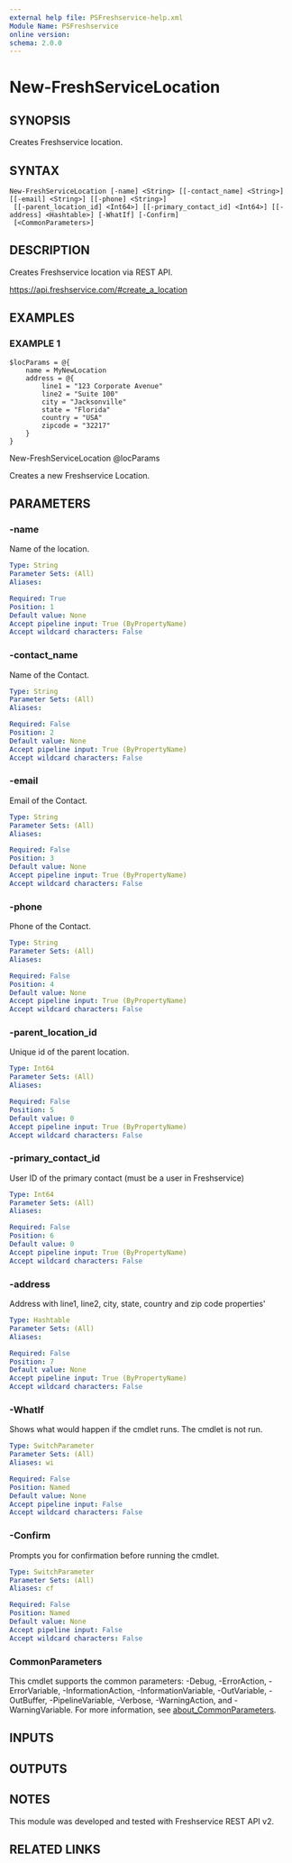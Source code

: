 ```yaml
---
external help file: PSFreshservice-help.xml
Module Name: PSFreshservice
online version:
schema: 2.0.0
---
```


# New-FreshServiceLocation

## SYNOPSIS
Creates Freshservice location.

## SYNTAX

```
New-FreshServiceLocation [-name] <String> [[-contact_name] <String>] [[-email] <String>] [[-phone] <String>]
 [[-parent_location_id] <Int64>] [[-primary_contact_id] <Int64>] [[-address] <Hashtable>] [-WhatIf] [-Confirm]
 [<CommonParameters>]
```

## DESCRIPTION
Creates Freshservice location via REST API.

https://api.freshservice.com/#create_a_location

## EXAMPLES

### EXAMPLE 1
```
$locParams = @{
    name = MyNewLocation
    address = @{
        line1 = "123 Corporate Avenue"
        line2 = "Suite 100"
        city = "Jacksonville"
        state = "Florida"
        country = "USA"
        zipcode = "32217"
    }
}
```

New-FreshServiceLocation @locParams

Creates a new Freshservice Location.

## PARAMETERS

### -name
Name of the location.

```yaml
Type: String
Parameter Sets: (All)
Aliases:

Required: True
Position: 1
Default value: None
Accept pipeline input: True (ByPropertyName)
Accept wildcard characters: False
```

### -contact_name
Name of the Contact.

```yaml
Type: String
Parameter Sets: (All)
Aliases:

Required: False
Position: 2
Default value: None
Accept pipeline input: True (ByPropertyName)
Accept wildcard characters: False
```

### -email
Email of the Contact.

```yaml
Type: String
Parameter Sets: (All)
Aliases:

Required: False
Position: 3
Default value: None
Accept pipeline input: True (ByPropertyName)
Accept wildcard characters: False
```

### -phone
Phone of the Contact.

```yaml
Type: String
Parameter Sets: (All)
Aliases:

Required: False
Position: 4
Default value: None
Accept pipeline input: True (ByPropertyName)
Accept wildcard characters: False
```

### -parent_location_id
Unique id of the parent location.

```yaml
Type: Int64
Parameter Sets: (All)
Aliases:

Required: False
Position: 5
Default value: 0
Accept pipeline input: True (ByPropertyName)
Accept wildcard characters: False
```

### -primary_contact_id
User ID of the primary contact (must be a user in Freshservice)

```yaml
Type: Int64
Parameter Sets: (All)
Aliases:

Required: False
Position: 6
Default value: 0
Accept pipeline input: True (ByPropertyName)
Accept wildcard characters: False
```

### -address
Address with line1, line2, city, state, country and zip code properties'

```yaml
Type: Hashtable
Parameter Sets: (All)
Aliases:

Required: False
Position: 7
Default value: None
Accept pipeline input: True (ByPropertyName)
Accept wildcard characters: False
```

### -WhatIf
Shows what would happen if the cmdlet runs.
The cmdlet is not run.

```yaml
Type: SwitchParameter
Parameter Sets: (All)
Aliases: wi

Required: False
Position: Named
Default value: None
Accept pipeline input: False
Accept wildcard characters: False
```

### -Confirm
Prompts you for confirmation before running the cmdlet.

```yaml
Type: SwitchParameter
Parameter Sets: (All)
Aliases: cf

Required: False
Position: Named
Default value: None
Accept pipeline input: False
Accept wildcard characters: False
```

### CommonParameters
This cmdlet supports the common parameters: -Debug, -ErrorAction, -ErrorVariable, -InformationAction, -InformationVariable, -OutVariable, -OutBuffer, -PipelineVariable, -Verbose, -WarningAction, and -WarningVariable. For more information, see [about_CommonParameters](http://go.microsoft.com/fwlink/?LinkID=113216).

## INPUTS

## OUTPUTS

## NOTES
This module was developed and tested with Freshservice REST API v2.

## RELATED LINKS
